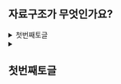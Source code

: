 ## 자료구조가 무엇인가요?

<details>
  <summary>첫번째토글</summary>
  <!-- 내용 -->
</details>

<details>
  <summary><h2>첫번째토글</h2></summary>
  <!-- 내용 -->
</details>